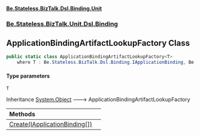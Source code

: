 #### [Be.Stateless.BizTalk.Dsl.Binding.Unit](README.md 'README')
### [Be.Stateless.BizTalk.Unit.Dsl.Binding](Be.Stateless.BizTalk.Unit.Dsl.Binding.md 'Be.Stateless.BizTalk.Unit.Dsl.Binding')

## ApplicationBindingArtifactLookupFactory<T> Class

```csharp
public static class ApplicationBindingArtifactLookupFactory<T>
    where T : Be.Stateless.BizTalk.Dsl.Binding.IApplicationBinding, Be.Stateless.BizTalk.Dsl.Binding.IApplicationBindingArtifactLookup, Be.Stateless.BizTalk.Dsl.IVisitable<Be.Stateless.BizTalk.Dsl.Binding.IApplicationBindingVisitor>, new()
```
#### Type parameters

<a name='Be.Stateless.BizTalk.Unit.Dsl.Binding.ApplicationBindingArtifactLookupFactory_T_.T'></a>

`T`

Inheritance [System.Object](https://docs.microsoft.com/en-us/dotnet/api/System.Object 'System.Object') &#129106; ApplicationBindingArtifactLookupFactory<T>

| Methods | |
| :--- | :--- |
| [Create(IApplicationBinding[])](ApplicationBindingArtifactLookupFactory_T_.Create(IApplicationBinding[]).md 'Be.Stateless.BizTalk.Unit.Dsl.Binding.ApplicationBindingArtifactLookupFactory<T>.Create(Be.Stateless.BizTalk.Dsl.Binding.IApplicationBinding[])') | |
